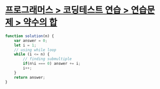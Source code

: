 # [프로그래머스 > 코딩테스트 연습 > 연습문제 > 약수의 합](https://school.programmers.co.kr/learn/courses/30/lessons/12928)

```js
function solution(n) {
    var answer = 0;
    let i = 1;
    // using while loop
    while (i <= n) {
        // finding submultiple
        if(n%i === 0) answer += i;
        i++;
    }
    return answer;
}
```